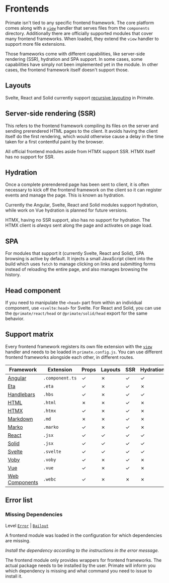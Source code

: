 # Frontends

Primate isn't tied to any specific frontend framework. The core platform comes
along with a [`view`][view] handler that serves files from the `components`
directory. Additionally there are officially supported modules that cover many
frontend frameworks. When loaded, they extend the `view` handler to support
more file extensions.

Those frameworks come with different capabilities, like server-side rendering
(SSR), hydration and SPA support. In some cases, some capabilities have simply
not been implemented yet in the module. In other cases, the frontend framework
itself doesn't support those.

## Layouts

Svelte, React and Solid currently support [recursive layouting][Layouts]
in Primate.

## Server-side rendering (SSR)

This refers to the frontend framework compiling its files on the server and
sending prerendered HTML pages to the client. It avoids having the client
itself do the first rendering, which would otherwise cause a delay in the time
taken for a first contentful paint by the browser.

All official frontend modules aside from HTMX support SSR. HTMX itself has no
support for SSR.

## Hydration

Once a complete prerendered page has been sent to client, it is often necessary
to kick off the frontend framework on the client so it can register events and
manage the page. This is known as hydration.

Currently the Angular, Svelte, React and Solid modules support hydration,
while work on Vue hydration is planned for future versions.

HTMX, having no SSR support, also has no support for hydration. The HTMX client
is *always* sent along the page and activates on page load.

## SPA

For modules that support it (currently Svelte, React and Solid), SPA
browsing is active by default. It injects a small JavaScript client into the
build which uses `fetch` to manage clicking on links and submitting forms
instead of reloading the entire page, and also manages browsing the history.

## Head component

If you need to manipulate the `<head>` part from within an individual
component, use `<svelte:head>` for Svelte. For React and Solid, you
can use the `@primate/react/head` or `@primate/solid/head` export for the same
behavior.

## Support matrix

Every frontend framework registers its own file extension with the
[`view`][view] handler and needs to be loaded in `primate.config.js`. You can
use different frontend frameworks alongside each other, in different routes.

|Framework       |Extension      |Props|Layouts|SSR|Hydration|SPA|Head|I18N|
|----------------|---------------|-----|-------|---|---------|---|----|----|
|[Angular]       |`.component.ts`|✓    |✗      |✓  |✓        |✗  |✗   |✗   |
|[Eta]           |`.eta`         |✓    |✗      |✓  |✗        |✗  |✗   |✗   |
|[Handlebars]    |`.hbs`         |✓    |✗      |✓  |✓        |✗  |✗   |✗   |
|[HTML]          |`.html`        |✗    |✗      |✓  |✗        |✗  |✗   |✗   |
|[HTMX]          |`.htmx`        |✓    |✗      |✓  |✗        |✗  |✗   |✗   |
|[Markdown]      |`.md`          |✗    |✗      |✓  |✗        |✗  |✗   |✗   |
|[Marko]         |`.marko`       |✓    |✗      |✓  |✗        |✗  |✗   |✗   |
|[React]         |`.jsx`         |✓    |✓      |✓  |✓        |✓  |✓   |✓   |
|[Solid]         |`.jsx`         |✓    |✓      |✓  |✓        |✓  |✓   |✓   |
|[Svelte]        |`.svelte`      |✓    |✓      |✓  |✓        |✓  |✓   |✓   |
|[Voby]          |`.voby`        |✓    |✗      |✓  |✗        |✗  |✗   |✗   |
|[Vue]           |`.vue`         |✓    |✗      |✓  |✗        |✗  |✗   |✗   |
|[Web Components]|`.webc`        |✓    |✗      |✗  |✗        |✗  |✗   |✗   |

## Error list

### Missing Dependencies

Level [`Error`][error] | [`Bailout`][bailout]

A frontend module was loaded in the configuration for which dependencies are
missing.

*Install the dependency according to the instructions in the error message.*

The frontend module only provides wrappers for frontend frameworks. The actual
package needs to be installed by the user. Primate will inform you which
dependency is missing and what command you need to issue to install it.

[view]: /guide/responses#view
[Layouts]: /guide/layouts
[I18N]: /modules/i18n
[bailout]: /guide/logging#bailout
[error]: /guide/logging#error
[Angular]: /modules/angular
[Eta]: /modules/eta
[Handlebars]: /modules/handlebars
[HTML]: /modules/html
[HTMX]: /modules/htmx
[Markdown]: /modules/markdown
[Marko]: /modules/marko
[React]: /modules/react
[Solid]: /modules/solid
[Svelte]: /modules/svelte
[Voby]: /modules/voby
[Vue]: /modules/vue
[Web Components]: /modules/web-components
